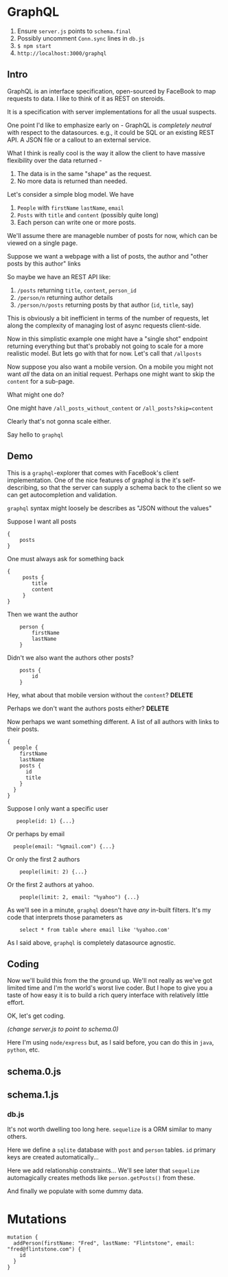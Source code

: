 # GraphQL

1. Ensure `server.js` points to `schema.final`
1. Possibly uncomment `Conn.sync` lines in `db.js`
1. `$ npm start`
1. `http://localhost:3000/graphql`

## Intro

GraphQL is an interface specification, open-sourced by FaceBook to map requests to data.
I like to think of it as REST on steroids.

It is a specification with server implementations for all the usual suspects.

One point I'd like to emphasize early on - GraphQL is *completely neutral*
with respect to the datasources.  e.g., it could be SQL or an existing REST API.
A JSON file or a callout to an external service.

What I think is really cool is the way it allow the client to have massive flexibility
over the data returned -

1. The data is in the same "shape" as the request.
1. No more data is returned than needed.

Let's consider a simple blog model.  We have

1. `People` with `firstName` `lastName`, `email`
1. `Posts` with `title` and `content` (possibly quite long)
1. Each person can write one or more posts.

We'll assume there are manageble number of posts for now, which can be viewed on
a single page.

Suppose we want a webpage with a list of posts, the author and
"other posts by this author" links

So maybe we have an REST API like:

1. `/posts` returning `title`, `content`, `person_id`
1. `/person/n` returning author details
1. `/person/n/posts` returning posts  by that author (`id`, `title`, say)

This is obviously a bit inefficient in terms of the number of requests,
let along the complexity of managing lost of async requests client-side.

Now in this simplistic example one might have a "single shot" endpoint
returning everything but that's probably not going to scale for a more
realistic model.  But lets go with that for now.  Let's call that `/allposts`

Now suppose you also want a mobile version.  On a mobile you might not want
*all* the data on an initial request.  Perhaps one might want to
skip the `content` for a sub-page.

What might one do?

One might have `/all_posts_without_content` or `/all_posts?skip=content`

Clearly that's not gonna scale either.

Say hello to `graphql`

## Demo

This is a `graphql`-explorer that comes with FaceBook's client implementation.
One of the nice features of graphql is the it's self-describing, so that
the server can supply a schema back to the client so we can get autocompletion
and validation.

`graphql` syntax might loosely be describes as "JSON without the values"

Suppose I want all posts
```
{
    posts
}
```

One must always ask for something back

```
{
     posts {
        title
        content
     }
}
```

Then we want the author

```
    person {
        firstName
        lastName
    }
```

Didn't we also want the authors other posts?

```
    posts {
        id
    }
```

Hey, what about that mobile version without the `content`? **DELETE**

Perhaps we don't want the authors posts either? **DELETE**

Now perhaps we want something different.  A list of all authors with links
to their posts.

```
{
  people {
    firstName
    lastName
    posts {
      id
      title
    }
  }
}
```

Suppose I only want a specific user

```
   people(id: 1) {...}
```

Or perhaps by email

```
  people(email: "%gmail.com") {...}
```

Or only the first 2 authors

```
    people(limit: 2) {...}
```

Or the first 2 authors at yahoo.

```
    people(limit: 2, email: "%yahoo") {...}
```

As we'll see in a minute, `graphql` doesn't have *any* in-built filters.  It's my
code that interprets those parameters as

```
    select * from table where email like '%yahoo.com'
```

As I said above, `graphql` is completely datasource agnostic.


## Coding


Now we'll build this from the the ground up.   We'll not really
as we've got limited time and I'm the world's worst live coder.  But
I hope to give you a taste of how easy it is to build a rich
query interface with relatively little effort.

OK, let's get coding.

*(change server.js to point to schema.0)*

Here I'm using `node/express` but, as I said before, you can do
this in `java`, `python`, etc.

## schema.0.js


## schema.1.js

### db.js

It's not worth dwelling too long here.  `sequelize` is a ORM similar to many others.

Here we define a `sqlite` database with `post` and `person` tables.  `id` primary
keys are created automatically...

Here we add relationship constraints...  We'll see later that `sequelize`
automagically creates methods like `person.getPosts()` from these.

And finally we populate with some dummy data.



# Mutations

```
mutation {
  addPerson(firstName: "Fred", lastName: "Flintstone", email: "fred@flintstone.com") {
    id
  }
}
```